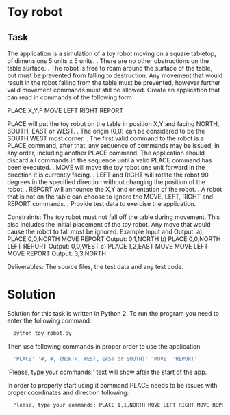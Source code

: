 # Toy robot

## Task

The application is a simulation of a toy robot moving on a square tabletop, of dimensions 5 units x 5 units. . There are no other obstructions on the table surface. . The robot is free to roam around the surface of the table, but must be prevented from falling to destruction. Any movement that would result in the robot falling from the table must be prevented, however further valid movement commands must still be allowed.
Create an application that can read in commands of the following form

PLACE X,Y,F MOVE LEFT RIGHT REPORT

PLACE will put the toy robot on the table in position X,Y and facing NORTH, SOUTH, EAST or WEST. . The origin (0,0) can be considered to be the SOUTH WEST most corner. . The first valid command to the robot is a PLACE command, after that, any sequence of commands may be issued, in any order, including another PLACE command. The application should discard all commands in the sequence until a valid PLACE command has been executed. . MOVE will move the toy robot one unit forward in the direction it is currently facing. . LEFT and RIGHT will rotate the robot 90 degrees in the specified direction without changing the position of the robot. . REPORT will announce the X,Y and orientation of the robot. . A robot that is not on the table can choose to ignore the MOVE, LEFT, RIGHT and REPORT commands. . Provide test data to exercise the application.

Constraints:
The toy robot must not fall off the table during movement. This also includes the initial placement of the toy robot. Any move that would cause the robot to fall must be ignored.
Example Input and Output:
a) PLACE 0,0,NORTH MOVE REPORT Output: 0,1,NORTH
b) PLACE 0,0,NORTH LEFT REPORT Output: 0,0,WEST
c) PLACE 1,2,EAST MOVE MOVE LEFT MOVE REPORT Output: 3,3,NORTH

Deliverables:
The source files, the test data and any test code.

# Solution

Solution for this task is written in Python 2. To run the program you need to enter the following command:

```bash
  python toy_robot.py
```
Then use following commands in proper order to use the application

```bash
  'PLACE' '#, #, (NORTH, WEST, EAST or SOUTH)' 'MOVE' 'REPORT'
```
'Please, type your commands:' text will show after the start of  the app.

In order to properly start using it command PLACE needs to be issues with proper coordinates and direction following:

```bash
  Please, type your commands: PLACE 1,1,NORTH MOVE LEFT RIGHT MOVE REPORT
```
